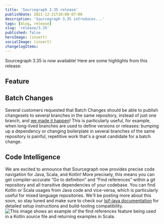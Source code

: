 ```yaml
---
title: 'Sourcegraph 3.35 release'
publishDate: 2021-12-21T10:00-07:00
description: 'Sourcegraph 3.35 introduces...'
tags: [blog, release]
slug: 'release/3.35'
published: false
heroImage: (insert)
socialImage: (insert)
changelogItems:
---
```


Sourcegraph 3.35 is now available! Here are some highlights from this release:

## Feature

## Batch Changes

Several customers requested that Batch Changes should be able to publish changesets to several branches in the same repository, instead of just one branch, and [we made it happen](https://docs.sourcegraph.com/batch_changes/references/batch_spec_yaml_reference#on-repository)! This is particularly useful, for example, when long-lived branches are used to define versions or releases: bumping up a dependency or changing boilerplate in several branches of the same repository is painful, repetitive work that's a great candidate for a batch change.

## Code Intelligence

We are excited to announce that Sourcegraph now provides precise code navigation for Java, Scala, and Kotlin! More precisely, this means you can get compiler-accurate “Go to definition” and “Find references” within a git repository and all transitive dependencies of your codebase. You can find Kotlin or Scala usages from Java code and vice-versa, which is particularly useful for mixed language repositories. We'll be posting more about this soon, so stay tuned and make sure to check our [lsif-java documentation](https://sourcegraph.github.io/lsif-java/) for detailed setup instructions and build-tooling compatibility.
<img class="blog-image" title="JVM precise code intelligence" alt="This image shows an example of the find references feature being used in a Kotlin source file and returning examples in Scala." src="https://storage.googleapis.com/sourcegraph-assets/blog/3.35/preciseJVMintelligence.png">
